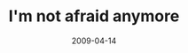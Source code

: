 ---
layout: base.njk
title : 'I&#39;m not afraid anymore' 
view_title : 'I&#39;m not afraid anymore' 
year : '2009' 
date : '2009-04-14' 
img_file : '/drawing/imnotafraidanymore.png' 
html_file : 'imnotafraidanymore' 
next_html : 'iminblue.html' 
year_order : '130' 
permalink : "title/{{html_file}}.html"
---